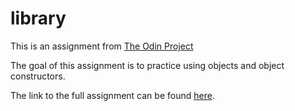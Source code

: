 # library

This is an assignment from <a href="https://www.theodinproject.com/about">The Odin Project</a>

The goal of this assignment is to practice using objects and object constructors.

The link to the full assignment can be found <a href="https://www.theodinproject.com/lessons/node-path-javascript-library">here</a>.